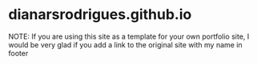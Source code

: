 # dianarsrodrigues.github.io

NOTE: If you are using this site as a template for your own portfolio site, I would be very glad if you add a link to the original site with my name in footer
